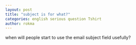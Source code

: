 ```yaml
---
layout: post
title: "subject is for what?"
categories: english serious question Tshirt
author: rokma
---
```


when will people start to use the email subject field usefully?
